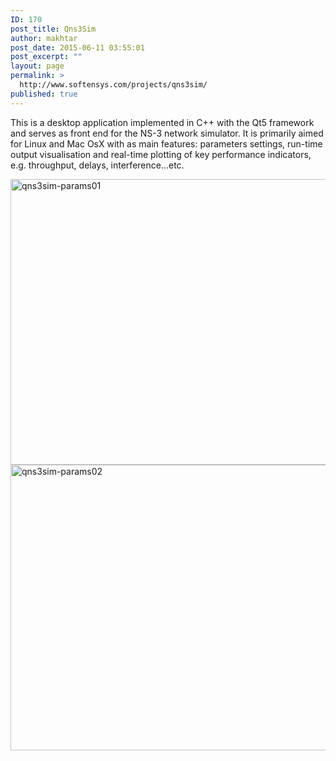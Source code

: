 ```yaml
---
ID: 170
post_title: Qns3Sim
author: makhtar
post_date: 2015-06-11 03:55:01
post_excerpt: ""
layout: page
permalink: >
  http://www.softensys.com/projects/qns3sim/
published: true
---
```

This is a desktop application implemented in C++ with the Qt5 framework and serves as front end for the NS-3 network simulator. It is primarily aimed for Linux and Mac OsX with as main features: parameters settings, run-time output visualisation and real-time plotting of key performance indicators, e.g. throughput, delays, interference...etc.

<a href="http://www.softensys.com/wp-content/uploads/2015/06/qns3sim-params01.png"><img class="aligncenter wp-image-173 size-full" title="Qns3Sim" src="http://www.softensys.com/wp-content/uploads/2015/06/qns3sim-params01.png" alt="qns3sim-params01" width="682" height="457" /></a> <a href="http://www.softensys.com/wp-content/uploads/2015/06/qns3sim-params02.png"><img class="aligncenter wp-image-174 size-full" title="Qns3Sim" src="http://www.softensys.com/wp-content/uploads/2015/06/qns3sim-params02.png" alt="qns3sim-params02" width="682" height="457" /></a>